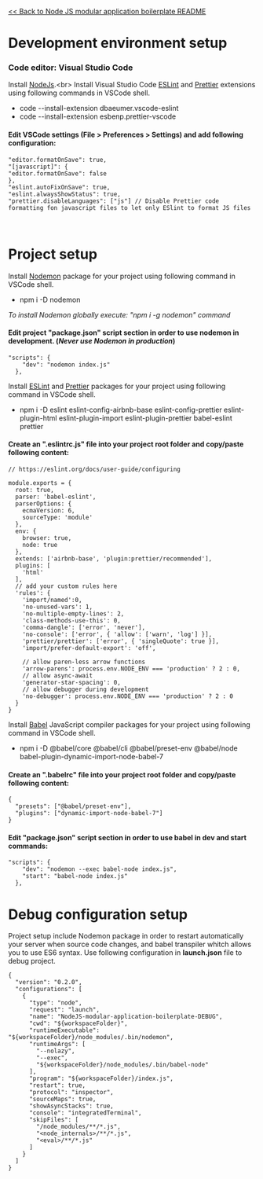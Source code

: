[<< Back to Node JS modular application boilerplate README](https://github.com/FSVD/NodeJS-modular-application-boilerplate)

# Development environment setup

### Code editor: Visual Studio Code

Install [NodeJs](https://nodejs.rg/").<br>
Install Visual Studio Code [ESLint](https://marketplace.visualstudio.com/items?itemName=dbaeumer.vscode-eslint) and [Prettier](https://marketplace.visualstudio.com/items?itemName=esbenp.prettier-vscode) extensions using following commands in VSCode shell.

<ul>
    <li>code --install-extension dbaeumer.vscode-eslint</li>
    <li>code --install-extension esbenp.prettier-vscode</li>
</ul>

#### Edit VSCode settings (File > Preferences > Settings) and add following configuration:

```
"editor.formatOnSave": true,
"[javascript]": {
"editor.formatOnSave": false
},
"eslint.autoFixOnSave": true,
"eslint.alwaysShowStatus": true,
"prettier.disableLanguages": ["js"] // Disable Prettier code formatting fon javascript files to let only ESlint to format JS files
```

<br>

# Project setup

Install [Nodemon](https://nodemon.io/) package for your project using following command in VSCode shell.

<ul>
    <li>npm i -D nodemon</li>
</ul>
<i>To install Nodemon globally execute: "npm i -g nodemon" command</i>

#### Edit project "package.json" script section in order to use nodemon in development. (<i>Never use Nodemon in production</i>)

```
"scripts": {
    "dev": "nodemon index.js"
  },
```

Install [ESLint](https://eslint.org/) and [Prettier](https://prettier.io/) packages for your project using following command in VSCode shell.

<ul>
    <li>npm i -D eslint eslint-config-airbnb-base eslint-config-prettier eslint-plugin-html eslint-plugin-import eslint-plugin-prettier babel-eslint prettier</li>
</ul>

#### Create an ".eslintrc.js" file into your project root folder and copy/paste following content:

```
// https://eslint.org/docs/user-guide/configuring

module.exports = {
  root: true,
  parser: 'babel-eslint',
  parserOptions: {
    ecmaVersion: 6,
    sourceType: 'module'
  },
  env: {
    browser: true,
    node: true
  },
  extends: ['airbnb-base', 'plugin:prettier/recommended'],
  plugins: [
    'html'
  ],
  // add your custom rules here
  'rules': {
    'import/named':0,
    'no-unused-vars': 1,
    'no-multiple-empty-lines': 2,
    'class-methods-use-this': 0,
    'comma-dangle': ['error', 'never'],
    'no-console': ['error', { 'allow': ['warn', 'log'] }],
    'prettier/prettier': ['error', { 'singleQuote': true }],
    'import/prefer-default-export': 'off',

    // allow paren-less arrow functions
    'arrow-parens': process.env.NODE_ENV === 'production' ? 2 : 0,
    // allow async-await
    'generator-star-spacing': 0,
    // allow debugger during development
    'no-debugger': process.env.NODE_ENV === 'production' ? 2 : 0
  }
}

```

Install [Babel](https://babeljs.io/) JavaScript compiler packages for your project using following command in VSCode shell.

<ul>
    <li>npm i -D @babel/core @babel/cli @babel/preset-env @babel/node babel-plugin-dynamic-import-node-babel-7</li>
</ul>

#### Create an ".babelrc" file into your project root folder and copy/paste following content:

```
{
  "presets": ["@babel/preset-env"],
  "plugins": ["dynamic-import-node-babel-7"]
}
```

#### Edit "package.json" script section in order to use babel in dev and start commands:

```
"scripts": {
    "dev": "nodemon --exec babel-node index.js",
    "start": "babel-node index.js"
  },
```

# Debug configuration setup

Project setup include Nodemon package in order to restart automatically your server when source code changes, and babel transpiler whitch allows you to use ES6 syntax. Use following configuration in <strong>launch.json</strong> file to debug project.

```
{
  "version": "0.2.0",
  "configurations": [
    {
      "type": "node",
      "request": "launch",
      "name": "NodeJS-modular-application-boilerplate-DEBUG",
      "cwd": "${workspaceFolder}",
      "runtimeExecutable": "${workspaceFolder}/node_modules/.bin/nodemon",
      "runtimeArgs": [
        "--nolazy",
        "--exec",
        "${workspaceFolder}/node_modules/.bin/babel-node"
      ],
      "program": "${workspaceFolder}/index.js",
      "restart": true,
      "protocol": "inspector",
      "sourceMaps": true,
      "showAsyncStacks": true,
      "console": "integratedTerminal",
      "skipFiles": [
        "/node_modules/**/*.js",
        "<node_internals>/**/*.js",
        "<eval>/**/*.js"
      ]
    }
  ]
}
```
